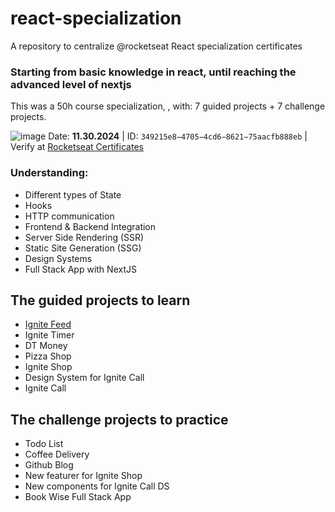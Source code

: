 # react-specialization
A repository to centralize @rocketseat React specialization certificates

### Starting from basic knowledge in react, until reaching the advanced level of nextjs
This was a 50h course specialization, , with: 7 guided projects + 7 challenge projects. 

![image](https://github.com/user-attachments/assets/9c928378-5c82-4d76-945f-244e024587a3)
Date: **11.30.2024** | ID: `349215e8−4705−4cd6−8621−75aacfb888eb` | Verify at [Rocketseat Certificates](https://app.rocketseat.com.br/certificates/349215e8-4705-4cd6-8621-75aacfb888eb)

### Understanding:
- Different types of State
- Hooks
- HTTP communication
- Frontend & Backend Integration
- Server Side Rendering (SSR)
- Static Site Generation (SSG)
- Design Systems
- Full Stack App with NextJS

## The guided projects to learn
- [Ignite Feed](https://github.com/jemluz/react-specialization/tree/jemluz-patch-lvl-1/lvl%201%20-%20Reactjs%20Fundamentals)
- Ignite Timer
- DT Money
- Pizza Shop
- Ignite Shop
- Design System for Ignite Call
- Ignite Call

## The challenge projects to practice
- Todo List
- Coffee Delivery
- Github Blog
- New featurer for Ignite Shop
- New components for Ignite Call DS
- Book Wise Full Stack App

